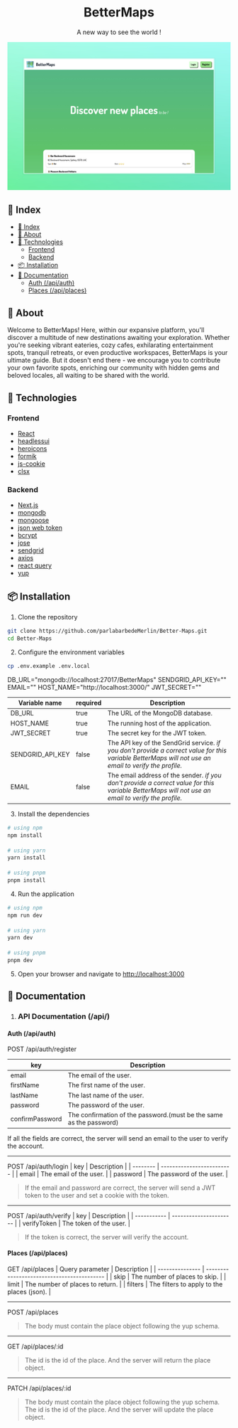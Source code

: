 
<div align="center">

<h1> BetterMaps </h1>

<p>A new way to see the world !</p>

![index Page](./github/index.png)
</div>

## 📌 Index
- [📌 Index](#-index)
- [📜 About](#-about)
- [🚀 Technologies](#-technologies)
  - [Frontend](#frontend)
  - [Backend](#backend)
- [📦 Installation](#-installation)
- [📗 Documentation](#-documentation)
    - [Auth (/api/auth)](#auth-apiauth)
    - [Places (/api/places)](#places-apiplaces)

## 📜 About
Welcome to BetterMaps! Here, within our expansive platform, you'll discover a multitude of new destinations awaiting your exploration. Whether you're seeking vibrant eateries, cozy cafes, exhilarating entertainment spots, tranquil retreats, or even productive workspaces, BetterMaps is your ultimate guide. But it doesn't end there - we encourage you to contribute your own favorite spots, enriching our community with hidden gems and beloved locales, all waiting to be shared with the world.


## 🚀 Technologies
### Frontend
- [React](https://reactjs.org/)
- [headlessui](https://headlessui.dev/)
- [heroicons](https://heroicons.com/)
- [formik](https://formik.org/)
- [js-cookie](https://github.com/js-cookie/js-cookie)
- [clsx](https://github.com/lukeed/clsx)

### Backend
- [Next.js](https://nextjs.org/)
- [mongodb](https://www.mongodb.com/)
- [mongoose](https://mongoosejs.com/)
- [json web token](https://jwt.io/)
- [bcrypt](https://www.npmjs.com/package/bcrypt)
- [jose](https://www.npmjs.com/package/node-jose)
- [sendgrid](https://sendgrid.com/)
- [axios](https://axios-http.com/)
- [react query](https://react-query.tanstack.com/)
- [yup](https://www.npmjs.com/package/yup/)

## 📦 Installation
1. Clone the repository
```bash
git clone https://github.com/parlabarbedeMerlin/Better-Maps.git
cd Better-Maps
```

2. Configure the environment variables
```bash
cp .env.example .env.local
```

DB_URL="mongodb://localhost:27017/BetterMaps"
SENDGRID_API_KEY=""
EMAIL=""
HOST_NAME="http://localhost:3000/"
JWT_SECRET=""


| Variable name    | required | Description                                                                                                                                           |
| ---------------- | -------- | ----------------------------------------------------------------------------------------------------------------------------------------------------- |
| DB_URL           | true     | The URL of the MongoDB database.                                                                                                                      |
| HOST_NAME        | true     | The running host of the application.                                                                                                                  |
| JWT_SECRET       | true     | The secret key for the JWT token.                                                                                                                     |
| SENDGRID_API_KEY | false    | The API key of the SendGrid service. _if you don't provide a correct value for this variable BetterMaps will not use an email to verify the profile._ |
| EMAIL            | false    | The email address of the sender. _if you don't provide a correct value for this variable BetterMaps will not use an email to verify the profile._     |


3. Install the dependencies
```bash
# using npm
npm install

# using yarn
yarn install

# using pnpm
pnpm install
```

4. Run the application
```bash
# using npm
npm run dev

# using yarn
yarn dev

# using pnpm
pnpm dev
```

5. Open your browser and navigate to [http://localhost:3000](http://localhost:3000)


## 📗 Documentation

1. ### API Documentation (/api/)
#### Auth (/api/auth)
POST /api/auth/register


| key             | Description                                                         |
| --------------- | ------------------------------------------------------------------- |
| email           | The email of the user.                                              |
| firstName       | The first name of the user.                                         |
| lastName        | The last name of the user.                                          |
| password        | The password of the user.                                           |
| confirmPassword | The confirmation of the password.(must be the same as the password) |

If all the fields are correct, the server will send an email to the user to verify the account.

---
POST /api/auth/login
| key      | Description               |
| -------- | ------------------------- |
| email    | The email of the user.    |
| password | The password of the user. |

> If the email and password are correct, the server will send a JWT token to the user and set a cookie with the token.

---
POST /api/auth/verify
| key         | Description            |
| ----------- | ---------------------- |
| verifyToken | The token of the user. |

> If the token is correct, the server will verify the account.


#### Places (/api/places)
GET /api/places
| Query parameter | Description                                |
| --------------- | ------------------------------------------ |
| skip            | The number of places to skip.              |
| limit           | The number of places to return.            |
| filters         | The filters to apply to the places (json). |


---
POST /api/places
> The body must contain the place object following the yup schema.


---
GET /api/places/:id
> The id is the id of the place. And the server will return the place object.

---
PATCH /api/places/:id
> The body must contain the place object following the yup schema.
> The id is the id of the place. And the server will update the place object.